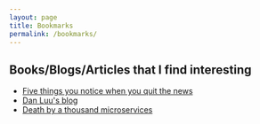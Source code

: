 ```yaml
---
layout: page
title: Bookmarks
permalink: /bookmarks/
---
```

## Books/Blogs/Articles that I find interesting
* [Five things you notice when you quit the news](https://www.raptitude.com/2016/12/five-things-you-notice-when-you-quit-the-news/)
* [Dan Luu's blog](https://www.danluu.com)
* [Death by a thousand microservices](https://renegadeotter.com/2023/09/10/death-by-a-thousand-microservices.html)
